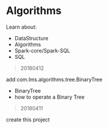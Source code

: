 # Algorithms 

Learn about:
- DataStructure
- Algorithms
- Spark-core/Spark-SQL
- SQL


>20180412

add com.lms.algorithms.tree.BinaryTree
  - BinaryTree 
  - how to operate a Binary Tree

>20180411

create this project